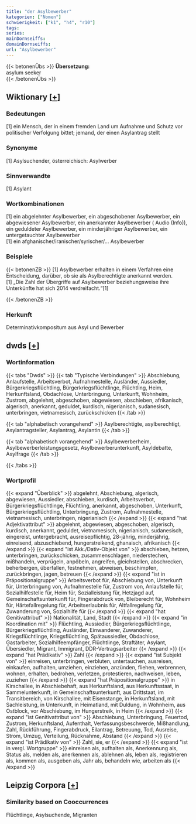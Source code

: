 ```yaml
---
title: "der Asylbewerber"
kategorien: ["Nomen"]
schwierigkeit: ["k1", "h4", "r10"]
tags:
series:
mainDornseiffs:
domainDornseiffs:
url: "Asylbewerber"
---
```


{{< betonenÜbs >}}
**Übersetzung:**  
asylum seeker  
{{< /betonenÜbs >}}

## Wiktionary [[+](https://de.wiktionary.org/wiki/Asylbewerber)]

### Bedeutungen
[1] ein Mensch, der in einem fremden Land um Aufnahme und Schutz vor politischer Verfolgung bittet; jemand, der einen Asylantrag stellt  

### Synonyme
[1] Asylsuchender, österreichisch: Asylwerber  

### Sinnverwandte
[1] Asylant  

### Wortkombinationen
[1] ein abgelehnter Asylbewerber, ein abgeschobener Asylbewerber, ein abgewiesener Asylbewerber, ein anerkannter Asylbewerber ( Audio (Info)), ein geduldeter Asylbewerber, ein minderjähriger Asylbewerber, ein untergetauchter Asylbewerber  
[1] ein afghanischer/iranischer/syrischer/… Asylbewerber  

### Beispiele
{{< betonenZB >}}
[1] Asylbewerber erhalten in einem Verfahren eine Entscheidung, darüber, ob sie als Asylberechtigte anerkannt werden.  
[1] „Die Zahl der Übergriffe auf Asylbewerber beziehungsweise ihre Unterkünfte hat sich 2014 verdreifacht.“[1]  

{{< /betonenZB >}}
### Herkunft
Determinativkompositum aus Asyl und Bewerber  



## dwds [[+](https://www.dwds.de/wb/Asylbewerber)]

### Wortinformation
{{< tabs "Dwds" >}}
{{< tab "Typische Verbindungen" >}}
Abschiebung, Anlaufstelle, Arbeitsverbot, Aufnahmestelle, Ausländer, Aussiedler, Bürgerkriegsflüchtling, Bürgerkriegsflüchtlinge, Flüchtling, Heim, Herkunftsland, Obdachlose, Unterbringung, Unterkunft, Wohnheim, Zustrom, abgelehnt, abgeschoben, abgewiesen, abschieben, afrikanisch, algerisch, anerkannt, geduldet, kurdisch, nigerianisch, sudanesisch, unterbringen, vietnamesisch, zurückschicken
{{< /tab >}}

{{< tab "alphabetisch vorangehend" >}}
Asylberechtigte, asylberechtigt, Asylantragsteller, Asylantrag, Asylantin
{{< /tab >}}

{{< tab "alphabetisch vorangehend" >}}
Asylbewerberheim, Asylbewerberleistungsgesetz, Asylbewerberunterkunft, Asyldebatte, Asylfrage
{{< /tab >}}

{{< /tabs >}}

### Wortprofil
{{< expand "Überblick" >}} abgelehnt, Abschiebung, algerisch, abgewiesen, Aussiedler, abschieben, kurdisch, Arbeitsverbot, Bürgerkriegsflüchtlinge, Flüchtling, anerkannt, abgeschoben, Unterkunft, Bürgerkriegsflüchtling, Unterbringung, Zustrom, Aufnahmestelle, vietnamesisch, unterbringen, nigerianisch {{< /expand >}}
{{< expand "hat Adjektivattribut" >}} abgelehnt, abgewiesen, abgeschoben, algerisch, kurdisch, anerkannt, geduldet, vietnamesisch, nigerianisch, sudanesisch, eingereist, untergebracht, ausreisepflichtig, 28-jährig, minderjährig, einreisend, abzuschiebend, hungerstreikend, ghanaisch, afrikanisch {{< /expand >}}
{{< expand "ist Akk./Dativ-Objekt von" >}} abschieben, hetzen, unterbringen, zurückschicken, zusammenschlagen, niederstechen, mißhandeln, verprügeln, anpöbeln, angreifen, gleichstellen, abschrecken, beherbergen, überfallen, festnehmen, abweisen, beschimpfen, zurückbringen, jagen, betreuen {{< /expand >}}
{{< expand "ist in Präpositionalgruppe" >}} Arbeitsverbot für, Abschiebung von, Unterkunft für, Unterbringung von, Aufnahmestelle für, Zustrom von, Anlaufstelle für, Sozialhilfestelle für, Heim für, Sozialleistung für, Hetzjagd auf, Gemeinschaftsunterkunft für, Fingerabdruck von, Bleiberecht für, Wohnheim für, Härtefallregelung für, Arbeitserlaubnis für, Altfallregelung für, Zuwanderung von, Sozialhilfe für {{< /expand >}}
{{< expand "hat Genitivattribut" >}} Nationalität, Land, Stadt {{< /expand >}}
{{< expand "in Koordination mit" >}} Flüchtling, Aussiedler, Bürgerkriegsflüchtlinge, Bürgerkriegsflüchtling, Ausländer, Einwanderer, Zuwanderer, Kriegsflüchtlinge, Kriegsflüchtling, Spätaussiedler, Obdachlose, Gastarbeiter, Sozialhilfeempfänger, Flüchtlinge, Straftäter, Asylant, Übersiedler, Migrant, Immigrant, DDR-Vertragsarbeiter {{< /expand >}}
{{< expand "hat Prädikativ" >}} Zahl {{< /expand >}}
{{< expand "ist Subjekt von" >}} einreisen, unterbringen, verbluten, untertauchen, ausreisen, einkaufen, aufhalten, umziehen, einziehen, anzünden, fliehen, verbrennen, wohnen, erhalten, bedrohen, verletzen, protestieren, nachweisen, leben, zuziehen {{< /expand >}}
{{< expand "hat Präpositionalgruppe" >}} in Kirschallee, in Abschiebehaft, aus Herkunftsland, aus Herkunftsstaat, in Sammelunterkunft, in Gemeinschaftsunterkunft, aus Drittstaat, im Transitbereich, von Kirschallee, mit Eisenstange, in Herkunftsland, mit Sachleistung, in Unterkunft, in Heimatland, mit Duldung, in Wohnheim, aus Ostblock, vor Abschiebung, im Hungerstreik, in Heim {{< /expand >}}
{{< expand "ist Genitivattribut von" >}} Abschiebung, Unterbringung, Feuertod, Zustrom, Herkunftsland, Aufenthalt, Verfassungsbeschwerde, Mißhandlung, Zahl, Rückführung, Fingerabdruck, Eilantrag, Betreuung, Tod, Ausreise, Strom, Umzug, Verteilung, Rücknahme, Abstand {{< /expand >}}
{{< expand "ist Prädikativ von" >}} Zahl, sie, er {{< /expand >}}
{{< expand "ist in vergl. Wortgruppe" >}} einreisen als, aufhalten als, Anerkennung als, Status als, melden als, anerkennen als, ablehnen als, leben als, registrieren als, kommen als, ausgeben als, Jahr als, behandeln wie, arbeiten als {{< /expand >}}

## Leipzig Corpora [[+](https://corpora.uni-leipzig.de/en/res?word=Asylbewerber&corpusId=deu_newscrawl-public_2018)]


### Similarity based on Cooccurrences
Flüchtlinge, Asylsuchende, Migranten

